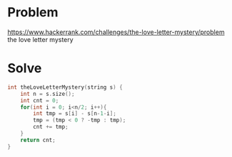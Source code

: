 # Problem
https://www.hackerrank.com/challenges/the-love-letter-mystery/problem
the love letter mystery

# Solve
```c++
int theLoveLetterMystery(string s) {
    int n = s.size();
    int cnt = 0;
    for(int i = 0; i<n/2; i++){
        int tmp = s[i] - s[n-1-i];
        tmp = (tmp < 0 ? -tmp : tmp);
        cnt += tmp;
    }
    return cnt;
}
```
